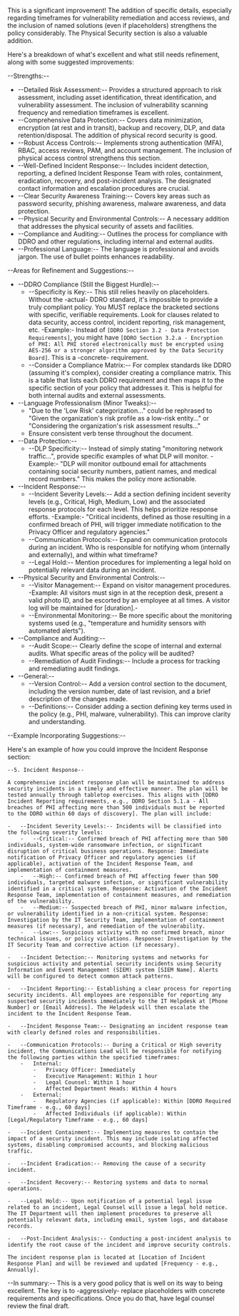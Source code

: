 This is a significant improvement! The addition of specific details, especially regarding timeframes for vulnerability remediation and access reviews, and the inclusion of named solutions (even if placeholders) strengthens the policy considerably. The Physical Security section is also a valuable addition.

Here's a breakdown of what's excellent and what still needs refinement, along with some suggested improvements:

--Strengths:--

-   --Detailed Risk Assessment:-- Provides a structured approach to risk assessment, including asset identification, threat identification, and vulnerability assessment. The inclusion of vulnerability scanning frequency and remediation timeframes is excellent.
-   --Comprehensive Data Protection:-- Covers data minimization, encryption (at rest and in transit), backup and recovery, DLP, and data retention/disposal.  The addition of physical record security is good.
-   --Robust Access Controls:-- Implements strong authentication (MFA), RBAC, access reviews, PAM, and account management. The inclusion of physical access control strengthens this section.
-   --Well-Defined Incident Response:--  Includes incident detection, reporting, a defined Incident Response Team with roles, containment, eradication, recovery, and post-incident analysis.  The designated contact information and escalation procedures are crucial.
-   --Clear Security Awareness Training:-- Covers key areas such as password security, phishing awareness, malware awareness, and data protection.
-   --Physical Security and Environmental Controls:--  A necessary addition that addresses the physical security of assets and facilities.
-   --Compliance and Auditing:-- Outlines the process for compliance with DDRO and other regulations, including internal and external audits.
-   --Professional Language:-- The language is professional and avoids jargon. The use of bullet points enhances readability.

--Areas for Refinement and Suggestions:--

-   --DDRO Compliance (Still the Biggest Hurdle):--
    -   --Specificity is Key:-- This still relies heavily on placeholders.  Without the -actual- DDRO standard, it's impossible to provide a truly compliant policy. You MUST replace the bracketed sections with specific, verifiable requirements.  Look for clauses related to data security, access control, incident reporting, risk management, etc. -Example:- Instead of `[DDRO Section 3.2 - Data Protection Requirements]`, you might have `[DDRO Section 3.2.a - Encryption of PHI: All PHI stored electronically must be encrypted using AES-256 or a stronger algorithm approved by the Data Security Board]`.  This is a -concrete- requirement.
    -   --Consider a Compliance Matrix:-- For complex standards like DDRO (assuming it's complex), consider creating a compliance matrix. This is a table that lists each DDRO requirement and then maps it to the specific section of your policy that addresses it. This is helpful for both internal audits and external assessments.
-   --Language Professionalism (Minor Tweaks):--
    -   "Due to the 'Low Risk' categorization..." could be rephrased to "Given the organization's risk profile as a low-risk entity..." or "Considering the organization's risk assessment results..."
    -   Ensure consistent verb tense throughout the document.
-   --Data Protection:--
    -   --DLP Specificity:--  Instead of simply stating "monitoring network traffic...", provide specific examples of what DLP will monitor.  -Example:- "DLP will monitor outbound email for attachments containing social security numbers, patient names, and medical record numbers." This makes the policy more actionable.
-   --Incident Response:--
    -   --Incident Severity Levels:-- Add a section defining incident severity levels (e.g., Critical, High, Medium, Low) and the associated response protocols for each level.  This helps prioritize response efforts.  -Example:- "Critical incidents, defined as those resulting in a confirmed breach of PHI, will trigger immediate notification to the Privacy Officer and regulatory agencies."
    -   --Communication Protocols:-- Expand on communication protocols during an incident.  Who is responsible for notifying whom (internally and externally), and within what timeframe?
    -   --Legal Hold:-- Mention procedures for implementing a legal hold on potentially relevant data during an incident.
-   --Physical Security and Environmental Controls:--
    -   --Visitor Management:--  Expand on visitor management procedures. -Example: All visitors must sign in at the reception desk, present a valid photo ID, and be escorted by an employee at all times. A visitor log will be maintained for [duration].-
    -   --Environmental Monitoring:-- Be more specific about the monitoring systems used (e.g., "temperature and humidity sensors with automated alerts").
-   --Compliance and Auditing:--
    -   --Audit Scope:-- Clearly define the scope of internal and external audits.  What specific areas of the policy will be audited?
    -   --Remediation of Audit Findings:--  Include a process for tracking and remediating audit findings.
-   --General:--
    -   --Version Control:--  Add a version control section to the document, including the version number, date of last revision, and a brief description of the changes made.
    -   --Definitions:-- Consider adding a section defining key terms used in the policy (e.g., PHI, malware, vulnerability). This can improve clarity and understanding.

--Example Incorporating Suggestions:--

Here's an example of how you could improve the Incident Response section:

```
--5. Incident Response--

A comprehensive incident response plan will be maintained to address security incidents in a timely and effective manner. The plan will be tested annually through tabletop exercises. This aligns with [DDRO Incident Reporting requirements, e.g., DDRO Section 5.1.a - All breaches of PHI affecting more than 500 individuals must be reported to the DDRO within 60 days of discovery]. The plan will include:

-   --Incident Severity Levels:-- Incidents will be classified into the following severity levels:
    -   --Critical:-- Confirmed breach of PHI affecting more than 500 individuals, system-wide ransomware infection, or significant disruption of critical business operations. Response: Immediate notification of Privacy Officer and regulatory agencies (if applicable), activation of the Incident Response Team, and implementation of containment measures.
    -   --High:-- Confirmed breach of PHI affecting fewer than 500 individuals, targeted malware infection, or significant vulnerability identified in a critical system. Response: Activation of the Incident Response Team, implementation of containment measures, and remediation of the vulnerability.
    -   --Medium:-- Suspected breach of PHI, minor malware infection, or vulnerability identified in a non-critical system. Response: Investigation by the IT Security Team, implementation of containment measures (if necessary), and remediation of the vulnerability.
    -   --Low:-- Suspicious activity with no confirmed breach, minor technical issues, or policy violations. Response: Investigation by the IT Security Team and corrective action (if necessary).

-   --Incident Detection:-- Monitoring systems and networks for suspicious activity and potential security incidents using Security Information and Event Management (SIEM) system [SIEM Name]. Alerts will be configured to detect common attack patterns.

-   --Incident Reporting:-- Establishing a clear process for reporting security incidents. All employees are responsible for reporting any suspected security incidents immediately to the IT Helpdesk at [Phone Number] or [Email Address]. The Helpdesk will then escalate the incident to the Incident Response Team.

-   --Incident Response Team:-- Designating an incident response team with clearly defined roles and responsibilities.

-   --Communication Protocols:-- During a Critical or High severity incident, the Communications Lead will be responsible for notifying the following parties within the specified timeframes:
    -   Internal:
        -   Privacy Officer: Immediately
        -   Executive Management: Within 1 hour
        -   Legal Counsel: Within 1 hour
        -   Affected Department Heads: Within 4 hours
    -   External:
        -   Regulatory Agencies (if applicable): Within [DDRO Required Timeframe - e.g., 60 days]
        -   Affected Individuals (if applicable): Within [Legal/Regulatory Timeframe - e.g., 60 days]

-   --Incident Containment:-- Implementing measures to contain the impact of a security incident. This may include isolating affected systems, disabling compromised accounts, and blocking malicious traffic.

-   --Incident Eradication:-- Removing the cause of a security incident.

-   --Incident Recovery:-- Restoring systems and data to normal operations.

-   --Legal Hold:-- Upon notification of a potential legal issue related to an incident, Legal Counsel will issue a legal hold notice. The IT Department will then implement procedures to preserve all potentially relevant data, including email, system logs, and database records.

-   --Post-Incident Analysis:-- Conducting a post-incident analysis to identify the root cause of the incident and improve security controls.

The incident response plan is located at [Location of Incident Response Plan] and will be reviewed and updated [Frequency - e.g., Annually].
```

--In summary:-- This is a very good policy that is well on its way to being excellent. The key is to -aggressively- replace placeholders with concrete requirements and specifications. Once you do that, have legal counsel review the final draft.
